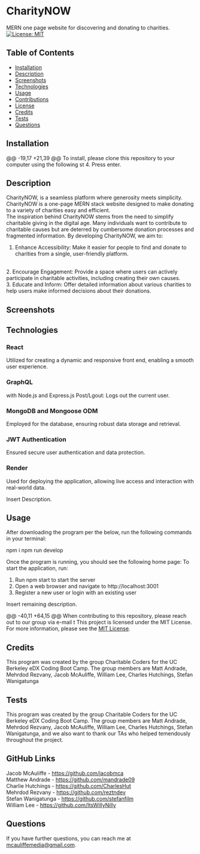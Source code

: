# CharityNOW
MERN one page website for discovering and donating to charities.
[![License: MIT](https://img.shields.io/badge/License-MIT-yellow.svg)](https://opensource.org/licenses/MIT)
## Table of Contents
* [Installation](#installation)
* [Description](#description)
* [Screenshots](#Screenshots)
* [Technologies](#Technologies)
* [Usage](#usage)
* [Contributions](#contributions)
* [License](#license)
* [Credits](#credits)
* [Tests](#tests)
* [Questions](#questions)

## Installation
@@ -19,17 +21,39 @@ To install, please clone this repository to your computer using the following st
4. Press enter.

## Description
CharityNOW, is a seamless platform where generosity meets simplicity. CharityNOW is a one-page MERN stack website designed to make donating to a variety of charities easy and efficient.
<br>
The inspiration behind CharityNOW stems from the need to simplify charitable giving in the digital age. Many individuals want to contribute to charitable causes but are deterred by cumbersome donation processes and fragmented information. By developing CharityNOW, we aim to:
<br>
1. Enhance Accessibility: Make it easier for people to find and donate to charities from a single, user-friendly platform.
<br>
2. Encourage Engagement: Provide a space where users can actively participate in charitable activities, including creating their own causes.
<br>
3. Educate and Inform: Offer detailed information about various charities to help users make informed decisions about their donations.

## Screenshots   

## Technologies

### React
Utilized for creating a dynamic and responsive front end, enabling a smooth user experience.
### GraphQL 
with Node.js and Express.js
Post/Lgout: Logs out the current user.
### MongoDB and Mongoose ODM
Employed for the database, ensuring robust data storage and retrieval.
### JWT Authentication
Ensured secure user authentication and data protection.
### Render
Used for deploying the application, allowing live access and interaction with real-world data.

Insert Description.

## Usage

After downloading the program per the below, run the following commands in your terminal:

npm i
npm run develop

Once the program is running, you should see the following home page:
To start the application, run: <br>
1. Run npm start to start the server <br>
2. Open a web browser and navigate to http://localhost:3001 <br>
3. Register a new user or login with an existing user <br>

Insert remaining description.

@@ -40,11 +64,15 @@ When contributing to this repository, please reach out to our group via e-mail t
This project is licensed under the MIT License. For more information, please see the [MIT License](https://opensource.org/licenses/MIT).

## Credits
This program was created by the group Charitable Coders for the UC Berkeley eDX Coding Boot Camp. The group members are Matt Andrade, Mehrdod Rezvany, Jacob McAuliffe, William Lee, Charles Hutchings, Stefan Wanigatunga

## Tests


This program was created by the group Charitable Coders for the UC Berkeley eDX Coding Boot Camp. The group members are Matt Andrade, Mehrdod Rezvany, Jacob McAuliffe, William Lee, Charles Hutchings, Stefan Wanigatunga, and we also want to thank our TAs who helped temendously throughout the project.

## GitHub Links
Jacob McAuliffe - https://github.com/jacobmca <br>
Matthew Andrade - https://github.com/mandrade09 <br>
Charlie Hutchings - https://github.com/CharlesHut <br>
Mehrdod Rezvany - https://github.com/reztndev <br>
Stefan Wanigatunga - https://github.com/stefanfilm <br>
William Lee - https://github.com/ItsWillyNilly <br>
## Questions
If you have further questions, you can reach me at [mcauliffemedia@gmail.com](mailto:mcauliffemedia@gmail.com).
